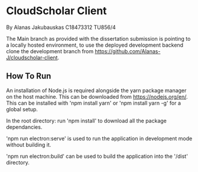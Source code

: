 # CloudScholar Client
By Alanas Jakubauskas C18473312 TU856/4

The Main branch as provided with the dissertation submission is pointing to a locally hosted environment, to use the deployed development backend clone the development branch from https://github.com/Alanas-J/cloudscholar-client.

## How To Run
An installation of Node.js is required alongside the yarn package manager on the host machine. This can be downloaded from https://nodejs.org/en/.
This can be installed with 'npm install yarn' or 'npm install yarn -g' for a global setup.

In the root directory: 
run 'npm install' to download all the package dependancies.

'npm run electron:serve' is used to run the application in development mode without building it. 

'npm run electron:build' can be used to build the application into the '/dist' directory. 

